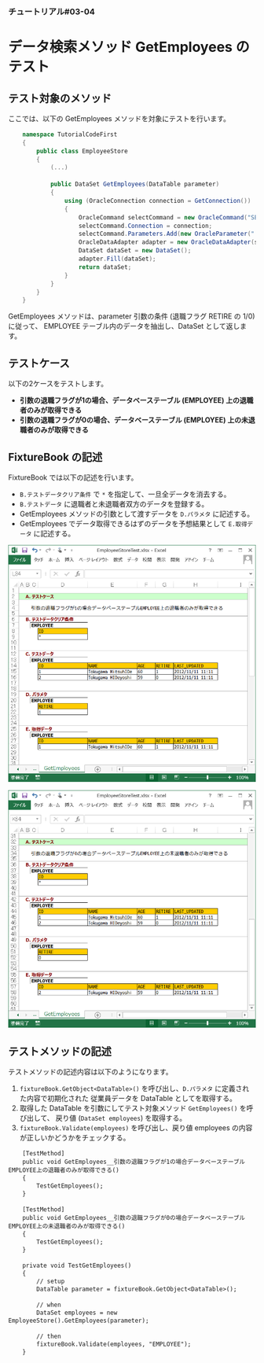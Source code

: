 ﻿
### チュートリアル#03-04

データ検索メソッド GetEmployees のテスト
========================================

テスト対象のメソッド
--------------------

ここでは、以下の GetEmployees メソッドを対象にテストを行います。

```c#
    namespace TutorialCodeFirst
    {
        public class EmployeeStore
        {
            (...)
            
            public DataSet GetEmployees(DataTable parameter)
            {
                using (OracleConnection connection = GetConnection())
                {
                    OracleCommand selectCommand = new OracleCommand("SELECT * FROM EMPLOYEE where RETIRE = :RETIRE");
                    selectCommand.Connection = connection;
                    selectCommand.Parameters.Add(new OracleParameter(":RETIRE", parameter.Rows[0]["RETIRE"]));
                    OracleDataAdapter adapter = new OracleDataAdapter(selectCommand);
                    DataSet dataSet = new DataSet();
                    adapter.Fill(dataSet);
                    return dataSet;
                }
            }
        }
    }
```

GetEmployees メソッドは、parameter 引数の条件 (退職フラグ RETIRE の 1/0) に従って、
EMPLOYEE テーブル内のデータを抽出し、DataSet として返します。


テストケース
------------

以下の2ケースをテストします。

*   <b>引数の退職フラグが1の場合、データベーステーブル (EMPLOYEE) 上の退職者のみが取得できる</b>
*   <b>引数の退職フラグが0の場合、データベーステーブル (EMPLOYEE) 上の未退職者のみが取得できる</b>


FixtureBook の記述
------------------

FixtureBook では以下の記述を行います。

*   `B.テストデータクリア条件` で `*` を指定して、一旦全データを消去する。
*   `B.テストデータ` に退職者と未退職者双方のデータを登録する。
*   GetEmployees メソッドの引数として渡すデータを `D.パラメタ` に記述する。
*   GetEmployees でデータ取得できるはずのデータを予想結果として `E.取得データ` に記述する。


![FixtureBook記述1](./images/Tutorial-DataSet-GetEmployees-01.png?raw=true)

![FixtureBook記述2](./images/Tutorial-DataSet-GetEmployees-02.png?raw=true)



テストメソッドの記述
--------------------

テストメソッドの記述内容は以下のようになります。

1.  `fixtureBook.GetObject<DataTable>()` を呼び出し、`D.パラメタ` に定義された内容で初期化された 
    従業員データを DataTable としてを取得する。
2.  取得した DataTable を引数にしてテスト対象メソッド `GetEmployees()` を呼び出して、
    戻り値 (`DataSet employees`) を取得する。
3.  `fixtureBook.Validate(employees)` を呼び出し、戻り値 employees の内容が正しいかどうかをチェックする。

```
    [TestMethod]
    public void GetEmployees__引数の退職フラグが1の場合データベーステーブルEMPLOYEE上の退職者のみが取得できる()
    {
        TestGetEmployees();
    }

    [TestMethod]
    public void GetEmployees__引数の退職フラグが0の場合データベーステーブルEMPLOYEE上の未退職者のみが取得できる()
    {
        TestGetEmployees();
    }

    private void TestGetEmployees()
    {
        // setup
        DataTable parameter = fixtureBook.GetObject<DataTable>();

        // when
        DataSet employees = new EmployeeStore().GetEmployees(parameter);

        // then
        fixtureBook.Validate(employees, "EMPLOYEE");
    }
```
